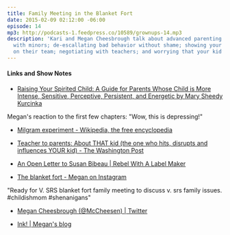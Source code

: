 ```yaml
---
title: Family Meeting in the Blanket Fort
date: 2015-02-09 02:12:00 -06:00
episode: 14
mp3: http://podcasts-1.feedpress.co/10589/grownups-14.mp3
description: 'Kari and Megan Cheesbrough talk about advanced parenting: collaborating
  with minors; de-escallating bad behavior without shame; showing your children you’re
  on their team; negotiating with teachers; and worrying that your kid’s a sociopath.'
---
```



#### Links and Show Notes

* [Raising Your Spirited Child: A Guide for Parents Whose Child is More Intense, Sensitive, Perceptive, Persistent, and Energetic by Mary Sheedy Kurcinka][1]

Megan's reaction to the first few chapters: "Wow, this is depressing!"

* [Milgram experiment - Wikipedia, the free encyclopedia][2]

* [Teacher to parents: About THAT kid (the one who hits, disrupts and influences YOUR kid) - The Washington Post][3]

* [An Open Letter to Susan Bibeau | Rebel With A Label Maker][4]

* [The blanket fort - Megan on Instagram][5]

"Ready for V. SRS blanket fort family meeting to discuss v. srs family issues. #childishmom #shenanigans"

* [Megan Cheesbrough (@McCheesen) | Twitter][6]

* [Ink! | Megan's blog][7]

[1]: https://www.goodreads.com/book/show/188506.Raising_Your_Spirited_Child
[2]: http://en.wikipedia.org/wiki/Milgram_experiment
[3]: http://www.washingtonpost.com/blogs/answer-sheet/wp/2014/11/14/teacher-to-parents-about-that-kid-the-one-who-hits-disrupts-and-influences-your-kid/
[4]: http://rebelwithalabelmaker.com/2014/10/23/an-open-letter-to-susan-bibeau/
[5]: http://instagram.com/p/yqGljjDT1m/
[6]: https://twitter.com/mccheesen
[7]: http://www.megancheesbrough.com/
  